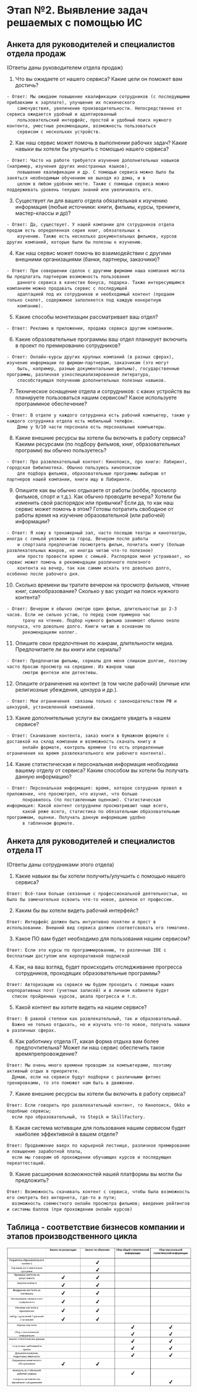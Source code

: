 # Этап №2. Выявление задач решаемых с помощью ИС

## Анкета для руководителей и специалистов отдела продаж
(Ответы даны руководителем отдела продаж)
  1. Что вы ожидаете от нашего сервиса? Какие цели он поможет вам достичь?
    
    - Ответ: Мы ожидаем повышение квалификации сотрудников (с последующими прибавками к зарплате), улучшение их психического 
        самочувствия, увеличение производительности. Непосредственно от сервиса ожидается удобный и адаптированный 
        пользовательский интерфейс, простой и удобный поиск нужного контента, уместные рекомендации, возможность пользоваться 
        сервисом с нескольких устройств.
  
  2. Как наш сервис может помочь в выполнении рабочих задач? Какие навыки вы хотели бы улучшить с помощью нашего сервиса?
    
    - Ответ: Часто на работе требуется изучение дополнительных навыков (например, изучения других иностранных языков), 
        повышение квалификации и др. С помощью сервиса можно было бы заняться необходимым обучением не выходя из дома, и в 
        целом в любом удобном месте. Также с помощью сервиса можно поддерживать уровень текущих знаний или увеличивать его.
  
  3. Существует ли для вашего отдела обязательная к изучению информация (любые источники: книги, фильмы, курсы, тренинги, мастер-классы и др)?
    
    - Ответ: Да, существует. У нашей компании для сотрудников отдела продаж есть определенная серия книг, обязательных к 
        изучению. Также есть несколько документальных фильмов, курсов других компаний, которые были бы полезны к изучению.
  
  4. Как наш сервис может помочь во взаимодействии с другими внешними организациями (банки, партнеры, заказчики)?
    
    - Ответ: При совершении сделок с другими фирмами наша компания могла бы предлагать партнерам возможность пользования 
        данного сервиса в качестве бонуса, подарка. Также интересующимся компаниям можно продавать сервис с последующей 
        адаптацией под их сотрудников и необходимый контент (продаем только скелет, содержимое заполняется под каждую конкретную 
        компанию).
        
  5. Какие способы монетизации рассматривает ваш отдел? 

    - Ответ: Реклама в приложении, продажа сервиса другим компаниям.
  
  6. Какие образовательные программы ваш отдел планирует включить в проект по премированию сотрудников?
 
    - Ответ: Онлайн-курсы других крупных компаний (в разных сферах), изучение информации по фирмам-партнерам, заказчикам (это могут 
        быть, например, разные документальные фильмы), государственные программы, различная узкоспециализированная литература,
        способствующая получению дополнительных полезных навыков.
  
  7. Техническое оснащение отдела и сотрудников: с каких устройств вы планируете пользоваться нашим сервисом? Какое используете программное обеспечение?
 
    - Ответ: В отделе у каждого сотрудника есть рабочий компьютер, также у каждого сотрудника отдела есть мобильный телефон. 
        Дома у 9/10 части персонала есть персональные компьютеры.
  
  8. Какие внешние ресурсы вы хотели бы включить в работу сервиса? Какими ресурсами (по подбору фильмов, книг, образовательных программ) вы обычно пользуетесь?
 
    - Ответ: Про развлекательный контент: Кинопоиск, про книги: Лабиринт, городская бибилиотека. Обычно пользуюсь кинопоиском 
        для подбора фильмов, образовательные программы выбираю от партнеров нашей компании, книги ищу в Лабиринте.
  
  9. Опишите как вы обычно отдыхаете от работы (хобби, просмотр фильмов, спорт и т.д.). Как обычно проводите вечера? Хотели бы изменить свой распорядок или привычки? 
Если да, то как наш сервис может помочь в этом? Готовы потратить свободное от работы время на изучение образовательной (или рабочей) информации?
 
    - Ответ: Я хожу в тренажерный зал, часто посещаю театры и кинотеатры, иногда с семьей уезжаем за город. Вечером после работы 
        и спортзала предпочитаю посмотреть фильм, почитать книгу (больше развлекательных жанров, но иногда читаю что-то полезное) 
        или просто провести время с семьей. Распорядок меня устраивает, но сервис может помочь в рекомендации различного полезного 
        контента на вечер, так как самим искать это довольно долго, особенно после рабочего дня.
  
  10. Сколько времени вы тратите вечером на просмотр фильмов, чтение книг, самообразование? Сколько у вас уходит на поиск нужного контента?
 
    - Ответ: Вечером я обычно смотрю один фильм, длительностью до 2-3 часов. Если не сильно устаю, то перед сном примерно час 
          трачу на чтение. Подбор нужного фильма занимает обычно около получаса, что довольно долго. Книги читаю в основном по 
          рекомендациям коллег.
  
  11. Опишите свои предпочтения по жанрам, длительности медиа. Предпочитаете ли вы книги или сериалы?
 
    - Ответ: Предпочитаю фильмы, сериалы для меня слишком долгие, поэтому часто бросаю просмотр на середине. Из жанров чаще 
          смотрю фентези или детективы.
  
  12. Опишите ограничения на контент (в том числе рабочий) (личные или религиозные убеждения, цензура и др.).
 
    - Ответ: Мои ограничения  связаны только с законодательством РФ и цензурой, установленной компанией.
  
  13. Какие дополнительные услуги вы ожидаете увидеть в нашем сервисе?
 
    - Ответ: Скачивание контента, заказ книги в бумажном формате с доставкой на склад компании и возможность скачать книгу в 
          онлайн формате, контроль времени (то есть определенные ограничения на время развлекательного или рабочего контента).
  
  14. Какие статистическая и персональная информация необходима вашему отделу от сервиса? Каким способом вы хотели бы получать данную информацию?
 
    - Ответ: Персональная информация: время, которое сотрудник провел в приложении, что просмотрел, что изучил, что больше 
          понравилось (по поставленным оценкам). Статистическая информация: Какой контент сотрудники просматривают чаще всего, 
          какой реже всего, статистика по обязательным образовательным программам, оценки. Получать данную информацию удобно 
          в табличном формате.


## Анкета для руководителей и специалистов отдела IT 

(Ответы даны сотрудниками этого отдела) 

  1. Какие навыки вы бы хотели получить/улучшить с помощью нашего сервиса? 

    Ответ: Всё-таки больше связанные с профессиональной деятельностью, но было бы замечательно освоить что-то новое, далекое от профессии. 

  2. Каким бы вы хотели видеть рабочий интерфейс? 
 
    Ответ: Интерфейс должен быть интуитивно понятен и прост в использовании. Внешний вид сервиса должен соответсвовать его тематике.   
  
  3. Какое ПО вам будет необходимо для пользования нашим сервисом? 
  
    Ответ: Если это курсы по программированию, то различные IDE с бесплатным доступом или корпоративной подпиской 
    
  4. Как, на ваш взгляд, будет происходить отследживание прогресса сотрудников, проходящих образовательные программы? 
  
    Ответ: Авторизацию на сервисе мы будем проходить с помощью наших корпоративных почт (учетных записей) и в личном кабинете будет 
      список пройденных курсов, шкала прогресса и т.п.
    
   5. Какой контент вы хотите видеть на нашем сервисе? 
   
    Ответ: В равной степени как развлекательный, так и образовательный. 
      Важно не только отдыхать, но и изучать что-то новое, получать навыки в различных сферах.  

  6. Как работнику отдела IT, какая форма отдыха вам более предпочтительна? Может ли наш сервис обеспечить такое времяпрепровождение? 

    Ответ: Мы очень много времени проводим за компьютерами, поэтому активный отдых в приоритете.
      Думаю, если на сервисе будут подборки с различными фитнес тренировками, то это поможет нам быть в движении.    
    
  7.  Какие внешние ресурсы вы хотели бы включить в работу сервиса? 
  
    Ответ: Если говорить про развлекательный контент, то Кинопоиск, Okko и подобные сервисы; 
      если про образовательный, то Stepik и SkillFactory.    
   
  8. Какая система мотивации для пользования нашим сервисом будет наиболее эффективной в вашем отделе? 

    Ответ: Продвижение вверх по карьерной лестнице, различное премирование и повышение заработной платы, 
      если мы говорим об прохождении обучающих курсов и последующих переаттестаций. 

  9. Какие расширения возможностей нашей платформы вы могли бы предложить? 
  
    Ответ: Возможность скачивать контент с сервиса, чтобы была возможность его смотреть без интернета, где-то в пути; 
      возможность совместного онлайн просмотра фильмов; введение рейтингов и системы баллов (при прохождении онлайн курсов)  
    

## Таблица - соответствие бизнесов компании и этапов производственного цикла

![Таблица бизнесы и этапы производства](https://github.com/Miss-Believer/isd_project/raw/main/Таблица.png)

